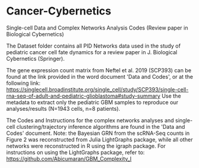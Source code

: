 # Cancer-Cybernetics
Single-cell Data and Complex Networks Analysis Codes (Review paper in Biological Cybernetics)

The Dataset folder contains all PID Networks data used in the study of pediatric cancer cell fate dynamics for a review paper in J. Biological Cybernetics (Springer). 

The gene expression count matrix from Neftel et al. 2019 (SCP393) can be found at the link provided in the word document 'Data and Codes', or at 
the following link: https://singlecell.broadinstitute.org/single_cell/study/SCP393/single-cell-rna-seq-of-adult-and-pediatric-glioblastoma#study-summary
Use the metadata to extract only the pediatric GBM samples to reproduce our analyses/results (N=1943 cells, n=8 patients).

The Codes and Instructions for the complex networks analyses and single-cell clustering/trajectory inference algorithms
are found in the 'Data and Codes' document. Note: the Bayesian GRN from the scRNA-Seq counts in Figure 2 was reconstructed
from Julia LightGraphs package, while all other networks were reconstructed in R using the igraph package. For instructions 
on using the LightGraphs package, refer to: https://github.com/Abicumaran/GBM_Complexity_I
